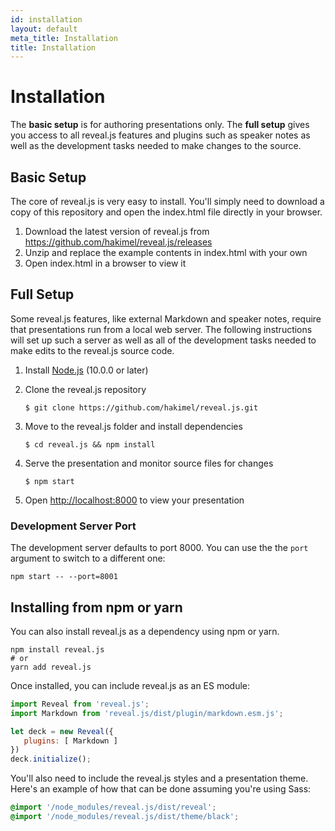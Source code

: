 ```yaml
---
id: installation
layout: default
meta_title: Installation
title: Installation
---
```


# Installation

The **basic setup** is for authoring presentations only. The **full setup** gives you access to all reveal.js features and plugins such as speaker notes as well as the development tasks needed to make changes to the source.

## Basic Setup

The core of reveal.js is very easy to install. You'll simply need to download a copy of this repository and open the index.html file directly in your browser.

1. Download the latest version of reveal.js from <https://github.com/hakimel/reveal.js/releases>
2. Unzip and replace the example contents in index.html with your own
3. Open index.html in a browser to view it

## Full Setup

Some reveal.js features, like external Markdown and speaker notes, require that presentations run from a local web server. The following instructions will set up such a server as well as all of the development tasks needed to make edits to the reveal.js source code.

1. Install [Node.js](https://nodejs.org/) (10.0.0 or later)

1. Clone the reveal.js repository
   ```shell
   $ git clone https://github.com/hakimel/reveal.js.git
   ```

1. Move to the reveal.js folder and install dependencies
   ```shell
   $ cd reveal.js && npm install
   ```

1. Serve the presentation and monitor source files for changes
   ```shell
   $ npm start
   ```

1. Open <http://localhost:8000> to view your presentation


### Development Server Port
The development server defaults to port 8000. You can use the the `port` argument to switch to a different one:
```shell
npm start -- --port=8001
```

## Installing from npm or yarn

You can also install reveal.js as a dependency using npm or yarn.

```shell
npm install reveal.js
# or
yarn add reveal.js
```

Once installed, you can include reveal.js as an ES module:
```js
import Reveal from 'reveal.js';
import Markdown from 'reveal.js/dist/plugin/markdown.esm.js';

let deck = new Reveal({
   plugins: [ Markdown ]
})
deck.initialize();
```

You'll also need to include the reveal.js styles and a presentation theme. Here's an example of how that can be done assuming you're using Sass:
```scss
@import '/node_modules/reveal.js/dist/reveal';
@import '/node_modules/reveal.js/dist/theme/black';
```